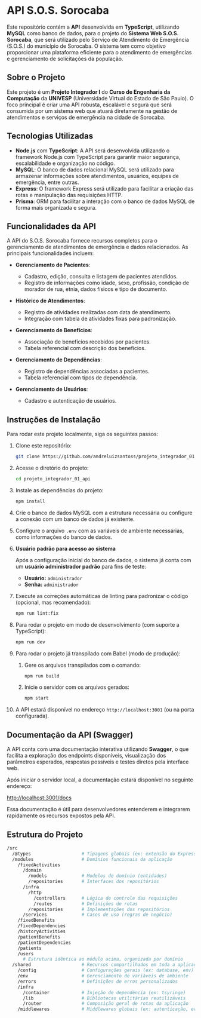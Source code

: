 # API S.O.S. Sorocaba

Este repositório contém a **API** desenvolvida em **TypeScript**, utilizando **MySQL** como banco de dados, para o projeto do **Sistema Web S.O.S. Sorocaba**, que será utilizado pelo Serviço de Atendimento de Emergência (S.O.S.) do município de Sorocaba. O sistema tem como objetivo proporcionar uma plataforma eficiente para o atendimento de emergências e gerenciamento de solicitações da população.

## Sobre o Projeto

Este projeto é um **Projeto Integrador I** do **Curso de Engenharia da Computação** da **UNIVESP** (Universidade Virtual do Estado de São Paulo). O foco principal é criar uma API robusta, escalável e segura que será consumida por um sistema web que atuará diretamente na gestão de atendimentos e serviços de emergência na cidade de Sorocaba.

## Tecnologias Utilizadas

- **Node.js** com **TypeScript**: A API será desenvolvida utilizando o framework Node.js com TypeScript para garantir maior segurança, escalabilidade e organização no código.
- **MySQL**: O banco de dados relacional MySQL será utilizado para armazenar informações sobre atendimentos, usuários, equipes de emergência, entre outras.
- **Express**: O framework Express será utilizado para facilitar a criação das rotas e manipulação das requisições HTTP.
- **Prisma**: ORM para facilitar a interação com o banco de dados MySQL de forma mais organizada e segura.

## Funcionalidades da API

A API do S.O.S. Sorocaba fornece recursos completos para o gerenciamento de atendimentos de emergência e dados relacionados. As principais funcionalidades incluem:

- **Gerenciamento de Pacientes**:
  - Cadastro, edição, consulta e listagem de pacientes atendidos.
  - Registro de informações como idade, sexo, profissão, condição de morador de rua, etnia, dados físicos e tipo de documento.

- **Histórico de Atendimentos**:
  - Registro de atividades realizadas com data de atendimento.
  - Integração com tabela de atividades fixas para padronização.

- **Gerenciamento de Benefícios**:
  - Associação de benefícios recebidos por pacientes.
  - Tabela referencial com descrição dos benefícios.

- **Gerenciamento de Dependências**:
  - Registro de dependências associadas a pacientes.
  - Tabela referencial com tipos de dependência.

- **Gerenciamento de Usuários**:
  - Cadastro e autenticação de usuários.

## Instruções de Instalação

Para rodar este projeto localmente, siga os seguintes passos:

1. Clone este repositório:

    ```bash
    git clone https://github.com/andreluizsantoss/projeto_integrador_01_api.git
    ```

2. Acesse o diretório do projeto:

    ```bash
    cd projeto_integrador_01_api
    ```

3. Instale as dependências do projeto:

    ```bash
    npm install
    ```

4. Crie o banco de dados MySQL com a estrutura necessária ou configure a conexão com um banco de dados já existente.

5. Configure o arquivo `.env` com as variáveis de ambiente necessárias, como informações do banco de dados.

6. **Usuário padrão para acesso ao sistema**

   Após a configuração inicial do banco de dados, o sistema já conta com um **usuário administrador padrão** para fins de teste:

   - **Usuário:** `administrador`
   - **Senha:** `administrador`

7. Execute as correções automáticas de linting para padronizar o código (opcional, mas recomendado):

    ```bash
    npm run lint:fix
    ```

8. Para rodar o projeto em modo de desenvolvimento (com suporte a TypeScript):

    ```bash
    npm run dev
    ```

9. Para rodar o projeto já transpilado com Babel (modo de produção):

    1. Gere os arquivos transpilados com o comando:

        ```bash
        npm run build
        ```

    2. Inicie o servidor com os arquivos gerados:

        ```bash
        npm start
        ```

10. A API estará disponível no endereço `http://localhost:3001` (ou na porta configurada).

## Documentação da API (Swagger)

A API conta com uma documentação interativa utilizando **Swagger**, o que facilita a exploração dos endpoints disponíveis, visualização dos parâmetros esperados, respostas possíveis e testes diretos pela interface web.

Após iniciar o servidor local, a documentação estará disponível no seguinte endereço:

[http://localhost:3001/docs](http://localhost:3001/docs)

Essa documentação é útil para desenvolvedores entenderem e integrarem rapidamente os recursos expostos pela API.

## Estrutura do Projeto

```bash
/src
  /@types                   # Tipagens globais (ex: extensão do Express)
  /modules                  # Domínios funcionais da aplicação
    /fixedActivities
      /domain
        /models             # Modelos de domínio (entidades)
        /repositories       # Interfaces dos repositórios
      /infra
        /http
          /controllers      # Lógica de controle das requisições
          /routes           # Definições de rotas
        /repositories       # Implementações dos repositórios
      /services             # Casos de uso (regras de negócio)
    /fixedBenefits
    /fixedDependencies
    /historyActivities
    /patientBenefits
    /patientDependencies
    /patients
    /users
      # Estrutura idêntica ao módulo acima, organizada por domínio
  /shared                   # Recursos compartilhados em toda a aplicação
    /config                 # Configurações gerais (ex: database, env)
    /env                    # Gerenciamento de variáveis de ambiente
    /errors                 # Definições de erros personalizados
    /infra
      /container            # Injeção de dependência (ex: tsyringe)
      /lib                  # Bibliotecas utilitárias reutilizáveis
      /router               # Composição geral de rotas da aplicação
    /middlewares            # Middlewares globais (ex: autenticação, erros)
